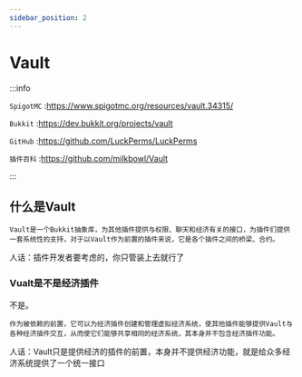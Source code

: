 ```yaml
---
sidebar_position: 2
---
```


# Vault

:::info

`SpigotMC` :https://www.spigotmc.org/resources/vault.34315/

`Bukkit` :https://dev.bukkit.org/projects/vault

`GitHub` :https://github.com/LuckPerms/LuckPerms

`插件百科` :https://github.com/milkbowl/Vault

:::

## 什么是Vault
```
Vault是一个Bukkit抽象库，为其他插件提供与权限、聊天和经济有关的接口，为插件们提供一套系统性的支持，对于以Vault作为前置的插件来说，它是各个插件之间的桥梁、合约。
```

人话：插件开发者要考虑的，你只管装上去就行了

### Vualt是不是经济插件
不是。

```
作为被依赖的前置，它可以为经济插件创建和管理虚拟经济系统，使其他插件能够提供Vault与各种经济插件交互，从而使它们能够共享相同的经济系统，其本身并不包含经济插件功能。
```

人话：Vault只是提供经济的插件的前置，本身并不提供经济功能，就是给众多经济系统提供了一个统一接口
